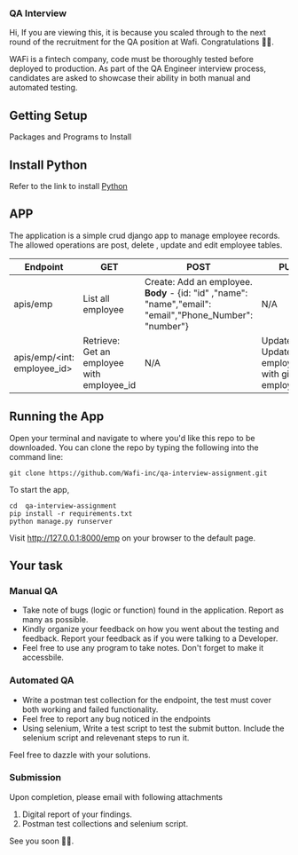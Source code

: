 ### QA Interview


Hi, If you are viewing this, it is because you scaled through to the next round of the recruitment for the  QA position at Wafi. Congratulations 🎉✨.

WAFi is a fintech company, code must be thoroughly tested before deployed to production. As part of the QA Engineer interview process, candidates are asked to showcase their ability in both manual and automated testing.


## Getting Setup

Packages and Programs to Install

## Install Python
  Refer to the link to install [Python](https://www.python.org/downloads/)

## APP
The application  is a simple crud django app to manage employee records.
The allowed operations are post, delete , update and edit employee tables.

| Endpoint  | GET | POST | PUT | DELETE |
| ------------- | ------------- |  ------------- |  ------------- |  ------------- |
| apis/emp | List all employee | Create: Add an employee. **Body** - {id: "id" ,"name": "name","email": "email","Phone_Number": "number"} | 	N/A |	N/A
| apis/emp/<int: employee_id> | Retrieve: Get an employee with employee_id|	N/A	| Update: Update a employee with given employee_id	| Delete: Delete a employee with given employee_id


## Running the App

Open your terminal and navigate to where you'd like this repo to be downloaded. You can clone the repo by typing the following into the command line:

```
git clone https://github.com/Wafi-inc/qa-interview-assignment.git
```

To start the app,

```
cd  qa-interview-assignment
pip install -r requirements.txt
python manage.py runserver
```
Visit http://127.0.0.1:8000/emp on your browser to the default page. 

## Your task

### Manual QA
-  Take note of bugs (logic or function) found in the application. Report as many as possible.
-  Kindly organize your feedback on how you went about the testing and feedback. Report your feedback as if you were talking to a Developer.
- Feel free to use any program to take notes. Don't forget to make it accessbile.


### Automated QA

 - Write a postman test collection  for the endpoint, the test must cover both working and failed functionality.
 - Feel free to report any bug noticed in the endpoints
 - Using selenium, Write a test script to test the submit button. Include the selenium script and relevenant steps to run it.

Feel free to dazzle with your solutions.

###  Submission

Upon completion, please email with following attachments
1. Digital report of your findings.
2. Postman test collections and selenium script.


See you soon 👋🏻.
